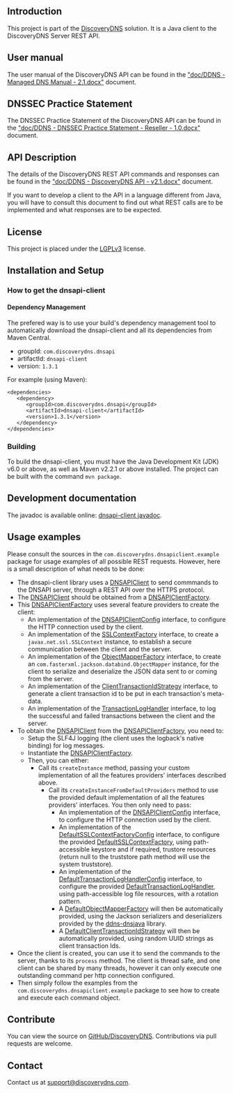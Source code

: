 ## Introduction

This project is part of the [DiscoveryDNS](http://www.discoverydns.com) solution. It is a Java client to the DiscoveryDNS Server REST API.

## User manual

The user manual of the DiscoveryDNS API can be found in the ["doc/DDNS - Managed DNS Manual - 2.1.docx"](https://github.com/discoverydns/dnsapi-client/blob/master/doc/DDNS%20-%20Managed%20DNS%20Manual%20-%202.1.docx) document.

## DNSSEC Practice Statement

The DNSSEC Practice Statement of the DiscoveryDNS API can be found in the ["doc/DDNS - DNSSEC Practice Statement - Reseller - 1.0.docx"](https://github.com/discoverydns/dnsapi-client/blob/master/doc/DDNS%20-%20DNSSEC%20Practice%20Statement%20-%20Reseller%20-%201.0.docx) document.

## API Description

The details of the DiscoveryDNS REST API commands and responses can be found in the ["doc/DDNS - DiscoveryDNS API - v2.1.docx"](https://github.com/discoverydns/dnsapi-client/blob/master/doc/DDNS%20-%20DiscoveryDNS%20API%20-%20v2.1.docx) document.

If you want to develop a client to the API in a language different from Java, you will have to consult this document to find out what REST calls are to be implemented and what responses are to be expected.

## License

This project is placed under the [LGPLv3](http://www.gnu.org/licenses/lgpl.txt) license.

## Installation and Setup

### How to get the dnsapi-client

#### Dependency Management

The prefered way is to use your build's dependency management tool to automatically download the dnsapi-client and all its dependencies from Maven Central.

* groupId: `com.discoverydns.dnsapi`
* artifactId: `dnsapi-client`
* version: `1.3.1`

For example (using Maven):

    <dependencies>
       <dependency>
          <groupId>com.discoverydns.dnsapi</groupId>
          <artifactId>dnsapi-client</artifactId>
          <version>1.3.1</version>
       </dependency>
    </dependencies>

### Building

To build the dnsapi-client, you must have the Java Development Kit (JDK) v6.0 or above, as well as Maven v2.2.1 or above installed. The project can be built with the command `mvn package`.

## Development documentation

The javadoc is available online: [dnsapi-client javadoc](http://discoverydns.github.io/dnsapi-client/javadoc/index.html).

## Usage examples

Please consult the sources in the `com.discoverydns.dnsapiclient.example` package for usage examples of all possible REST requests. However, here is a small description of what needs to be done:
* The dnsapi-client library uses a [DNSAPIClient](http://static.javadoc.io/com.discoverydns.dnsapi/dnsapi-client/1.3.1/com/discoverydns/dnsapiclient/DNSAPIClient.html) to send commmands to the DNSAPI server, through a REST API over the HTTPS protocol.
* The [DNSAPIClient](http://static.javadoc.io/com.discoverydns.dnsapi/dnsapi-client/1.3.1/com/discoverydns/dnsapiclient/DNSAPIClient.html) should be obtained from a [DNSAPIClientFactory](http://static.javadoc.io/com.discoverydns.dnsapi/dnsapi-client/1.3.1/com/discoverydns/dnsapiclient/DNSAPIClientFactory.html).
* This [DNSAPIClientFactory](http://static.javadoc.io/com.discoverydns.dnsapi/dnsapi-client/1.3.1/com/discoverydns/dnsapiclient/DNSAPIClientFactory.html) uses several feature providers to create the client:
    * An implementation of the [DNSAPIClientConfig](http://static.javadoc.io/com.discoverydns.dnsapi/dnsapi-client/1.3.1/com/discoverydns/dnsapiclient/config/DNSAPIClientConfig.html) interface, to configure the HTTP connection used by the client.
    * An implementation of the [SSLContextFactory](http://static.javadoc.io/com.discoverydns.dnsapi/dnsapi-client/1.3.1/com/discoverydns/dnsapiclient/SSLContextFactory.html) interface, to create a `javax.net.ssl.SSLContext` instance, to establish a secure communication between the client and the server.
    * An implementation of the [ObjectMapperFactory](http://static.javadoc.io/com.discoverydns.dnsapi/dnsapi-client/1.3.1/com/discoverydns/dnsapiclient/ObjectMapperFactory.html) interface, to create an `com.fasterxml.jackson.databind.ObjectMapper` instance, for the client to serialize and deserialize the JSON data sent to or coming from the server.
    * An implementation of the [ClientTransactionIdStrategy](http://static.javadoc.io/com.discoverydns.dnsapi/dnsapi-client/1.3.1/com/discoverydns/dnsapiclient/ClientTransactionIdStrategy.html) interface, to generate a client transaction id to be put in each transaction's meta-data.
    * An implementation of the [TransactionLogHandler](http://static.javadoc.io/com.discoverydns.dnsapi/dnsapi-client/1.3.1/com/discoverydns/dnsapiclient/TransactionLogHandler.html) interface, to log the successful and failed transactions between the client and the server.
* To obtain the [DNSAPIClient](http://static.javadoc.io/com.discoverydns.dnsapi/dnsapi-client/1.3.1/com/discoverydns/dnsapiclient/DNSAPIClient.html) from the [DNSAPIClientFactory](http://static.javadoc.io/com.discoverydns.dnsapi/dnsapi-client/1.3.1/com/discoverydns/dnsapiclient/DNSAPIClientFactory.html), you need to:
    * Setup the SLF4J logging (the client uses the logback's native binding) for log messages.
    * Instantiate the [DNSAPIClientFactory](http://static.javadoc.io/com.discoverydns.dnsapi/dnsapi-client/1.3.1/com/discoverydns/dnsapiclient/DNSAPIClientFactory.html).
    * Then, you can either:
        * Call its `createInstance` method, passing your custom implementation of all the features providers' interfaces described above.
            * Call its `createInstanceFromDefaultProviders` method to use the provided default implementation of all the features providers' interfaces. You then only need to pass:
                * An implementation of the [DNSAPIClientConfig](http://static.javadoc.io/com.discoverydns.dnsapi/dnsapi-client/1.3.1/com/discoverydns/dnsapiclient/config/DNSAPIClientConfig.html) interface, to configure the HTTP connection used by the client.
                * An implementation of the [DefaultSSLContextFactoryConfig](http://static.javadoc.io/com.discoverydns.dnsapi/dnsapi-client/1.3.1/com/discoverydns/dnsapiclient/config/DefaultSSLContextFactoryConfig.html) interface, to configure the provided [DefaultSSLContextFactory](http://static.javadoc.io/com.discoverydns.dnsapi/dnsapi-client/1.3.1/com/discoverydns/dnsapiclient/DefaultSSLContextFactory.html), using path-accessible keystore and if required, trustore resources (return null to the truststore path method will use the system truststore).
                * An implementation of the [DefaultTransactionLogHandlerConfig](http://static.javadoc.io/com.discoverydns.dnsapi/dnsapi-client/1.3.1/com/discoverydns/dnsapiclient/config/DefaultTransactionLogHandlerConfig.html) interface, to configure the provided [DefaultTransactionLogHandler](http://static.javadoc.io/com.discoverydns.dnsapi/dnsapi-client/1.3.1/com/discoverydns/dnsapiclient/DefaultTransactionLogHandler.html), using path-accessible log file resources, with a rotation pattern.
                * A [DefaultObjectMapperFactory](http://static.javadoc.io/com.discoverydns.dnsapi/dnsapi-client/1.3.1/com/discoverydns/dnsapiclient/DefaultObjectMapperFactory.html) will then be automatically provided, using the Jackson serializers and deserializers provided by the [ddns-dnsjava](http://discoverydns.github.io/ddns-dnsjava/) library.
                * A [DefaultClientTransactionIdStrategy](http://static.javadoc.io/com.discoverydns.dnsapi/dnsapi-client/1.3.1/com/discoverydns/dnsapiclient/DefaultClientTransactionIdStrategy.html) will then be automatically provided, using random UUID strings as client transaction Ids.
* Once the client is created, you can use it to send the commands to the server, thanks to its `process` method. The client is thread safe, and one client can be shared by many threads, however it can only execute one outstanding command per http connection configured.
* Then simply follow the examples from the `com.discoverydns.dnsapiclient.example` package to see how to create and execute each command object.

## Contribute

You can view the source on [GitHub/DiscoveryDNS](http://github.com/discoverydns/dnsapi-client). Contributions via pull requests are welcome.

## Contact

Contact us at [support@discoverydns.com](mailto:support@discoverydns.com).
